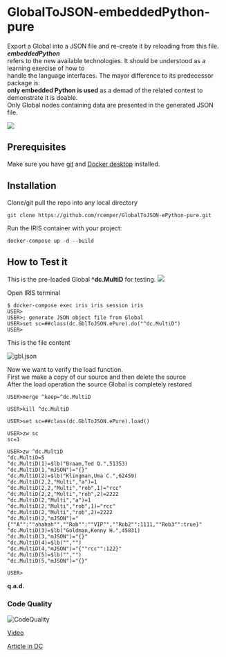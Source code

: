 # GlobalToJSON-embeddedPython-pure
Export a Global into a JSON file and re-create it by reloading from this file. ***embeddedPython***    
refers to the new available technologies. It should be understood as a learning exercise of how to     
handle the language interfaces. The mayor difference to its predecessor package is:   
**only embedded Python is used** as a demad of the related contest to demonstrate it is doable.      
Only Global nodes containing data are presented in the generated JSON file.    

![](https://raw.githubusercontent.com/rcemper/GlobalToJSON-ePython-pure/master/Globals.png)    

## Prerequisites
Make sure you have [git](https://git-scm.com/book/en/v2/Getting-Started-Installing-Git) and [Docker desktop](https://www.docker.com/products/docker-desktop) installed.
## Installation 
Clone/git pull the repo into any local directory
```
git clone https://github.com/rcemper/GlobalToJSON-ePython-pure.git
```
Run the IRIS container with your project: 
```
docker-compose up -d --build
```
## How to Test it
This is the pre-loaded Global **^dc.MultiD** for testing.
![](https://raw.githubusercontent.com/rcemper/GlobalToJSON-ePython-pure/master/Global.JPG)

Open IRIS terminal 
```
$ docker-compose exec iris iris session iris
USER>
USER>; generate JSON object file from Global
USER>set sc=##class(dc.GblToJSON.ePure).do("^dc.MultiD")
USER>
```
This is the file content   

![gbl.json](https://raw.githubusercontent.com/rcemper/GlobalToJSON-ePython-pure/master/gbl.json.jpg)   

Now we want to verify the load function.   
First we make a copy of our source and then delete the source   
After the load operation the source Global is completely restored    
```
USER>merge ^keep=^dc.MultiD  

USER>kill ^dc.MultiD

USER>set sc=##class(dc.GblToJSON.ePure).load()

USER>zw sc 
sc=1

USER>zw ^dc.MultiD
^dc.MultiD=5
^dc.MultiD(1)=$lb("Braam,Ted Q.",51353)
^dc.MultiD(1,"mJSON")="{}"
^dc.MultiD(2)=$lb("Klingman,Uma C.",62459)
^dc.MultiD(2,2,"Multi","a")=1
^dc.MultiD(2,2,"Multi","rob",1)="rcc"
^dc.MultiD(2,2,"Multi","rob",2)=2222
^dc.MultiD(2,"Multi","a")=1
^dc.MultiD(2,"Multi","rob",1)="rcc"
^dc.MultiD(2,"Multi","rob",2)=2222
^dc.MultiD(2,"mJSON")="{""A"":""ahahah"",""Rob"":""VIP"",""Rob2"":1111,""Rob3"":true}"
^dc.MultiD(3)=$lb("Goldman,Kenny H.",45831)
^dc.MultiD(3,"mJSON")="{}"
^dc.MultiD(4)=$lb("","")
^dc.MultiD(4,"mJSON")="{""rcc"":122}"
^dc.MultiD(5)=$lb("","")
^dc.MultiD(5,"mJSON")="{}"

USER> 
```
**q.a.d.**   
### Code Quality 
![CodeQuality](https://raw.githubusercontent.com/rcemper/GlobalToJSON-ePython-pure/master/CodeQuality.JPG)   

[Video](https://youtu.be/-QesCoqzWUM)   

[Article in DC](https://community.intersystems.com/post/globaltojson-embeddedpython)    
